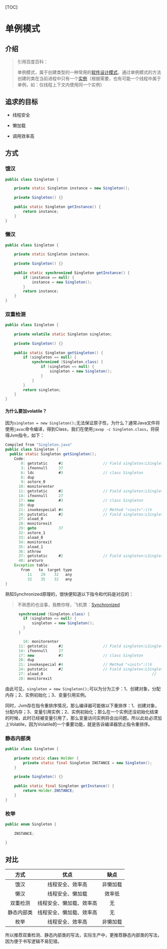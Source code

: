 [TOC]



# 单例模式

## 介绍

> 引用百度百科：
>
> 单例模式，属于创建类型的一种常用的[软件设计模式](https://baike.baidu.com/item/软件设计模式/2117635)。通过单例模式的方法创建的类在当前进程中只有一个[实例](https://baike.baidu.com/item/实例/3794138)（根据需要，也有可能一个线程中属于单例，如：仅线程上下文内使用同一个实例）

## 追求的目标

- 线程安全

- 懒加载

- 调用效率高

## 方式

### 饿汉

```java
public class Singleton {

    private static Singleton instance = new Singleton();
 
    private Singleton() {}
 
    public static Singleton getInstance() {
        return instance;
    }
}
```

### 懒汉

```java
public class Singleton {
 
    private static Singleton instance;
 
    private Singleton() {}
 
    public static synchronized Singleton getInstance() {
        if (instance == null) {
            instance = new Singleton();
        }
        return instance;
    }
}
```

### 双重检测

```java
public class Singleton {
 
    private volatile static Singleton singleton;
 
    private Singleton() {}
 
    public static Singleton getSingleton() {
        if (singleton == null) {
            synchronized (Singleton.class) {
                if (singleton == null) {
                    singleton = new Singleton();
                }
            }
        }
        return singleton;
    }
}
```

#### 为什么要加volatile？

因为`singleton = new Singleton();`无法保证原子性，为什么？通常Java文件将使用`javac`命令编译，得到Class，我们在使用`javap -c Singleton.class`，将获得Jvm指令，如下：

```java
Compiled from "Singleton.java"
public class Singleton {
  public static Singleton getSingleton();
    Code:
       0: getstatic     #2                  // Field singleton:LSingleton;
       3: ifnonnull     37
       6: ldc           #3                  // class Singleton
       8: dup
       9: astore_0
      10: monitorenter
      11: getstatic     #2                  // Field singleton:LSingleton;
      14: ifnonnull     27
      17: new           #3                  // class Singleton
      20: dup
      21: invokespecial #4                  // Method "<init>":()V
      24: putstatic     #2                  // Field singleton:LSingleton;
      27: aload_0
      28: monitorexit
      29: goto          37
      32: astore_1
      33: aload_0
      34: monitorexit
      35: aload_1
      36: athrow
      37: getstatic     #2                  // Field singleton:LSingleton;
      40: areturn
    Exception table:
       from    to  target type
          11    29    32   any
          32    35    32   any
}
```

熟知Synchronized原理的，很快便知道以下指令和代码是对应的：

> 不熟悉的也没事，我教你呀，飞机票：[Synchronized](../SourceAnalysis/Jdk/ConcurrentProgramming/Synchronized.md)

```java
      synchronized (Singleton.class) {
        if (singleton == null) {
        	singleton = new Singleton();
        }
      }

  		10: monitorenter
      11: getstatic     #2                  // Field singleton:LSingleton;
      14: ifnonnull     27
      17: new           #3                  // class Singleton             创建一个对象，分配内存
      20: dup																//                             复制栈顶数值并将复制值压入栈顶
      21: invokespecial #4                  // Method "<init>":()V         调用超类构造方法，实例初始化方法，私有方法
      24: putstatic     #2                  // Field singleton:LSingleton; 为指定的类的静态域赋值
      27: aload_0 												  // 														 将第一个引用类型本地变量推送至栈顶
      28: monitorexit

```

由此可见，`singleton = new Singleton();`可以为分为三步：1、创建对象，分配内存；2、实例初始化；3、变量引用实例。

同时，Jvm存在指令重排序情况，那么编译器可能做以下重排序：1、创建对象，分配内存；3、变量引用实例；2、实例初始化；那么在一个实例还没初始化结束的时候，此时已经被变量引用了，那么变量访问实例将会出问题。所以此处必须加上Volatile，因为Volatile的一个重要功能，就是告诉编译器禁止指令重排序。

### 静态内部类

```java
public class Singleton {
 
    private static class Holder {
        private static final Singleton INSTANCE = new Singleton();
    }
 
    private Singleton() {}
 
    public static final Singleton getInstance() {
        return Holder.INSTANCE;
    }
}	
```

### 枚举

```java
public enum Singleton {
 
    INSTANCE;
 
}	
```

## 对比

|    方式    |           优点           |   缺点   |
| :--------: | :----------------------: | :------: |
|    饿汉    |     线程安全、效率高     | 非懒加载 |
|    懒汉    |     线程安全、懒加载     |  效率低  |
|  双重检测  | 线程安全、懒加载、效率高 |    无    |
| 静态内部类 | 线程安全、懒加载、效率高 |    无    |
|    枚举    |     线程安全、效率高     | 非懒加载 |

所以推荐双重检测、静态内部类的写法，实际生产中，更推荐静态内部类的写法，因为便于书写逻辑不易犯错。
